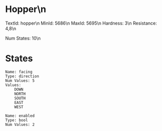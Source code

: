 # Hopper\n
TextId: hopper\n
MinId: 5686\n
MaxId: 5695\n
Hardness: 3\n
Resistance: 4,8\n

Num States: 10\n
# States
```
Name: facing
Type: direction
Num Values: 5
Values:
    DOWN
    NORTH
    SOUTH
    EAST
    WEST

Name: enabled
Type: bool
Num Values: 2
```
